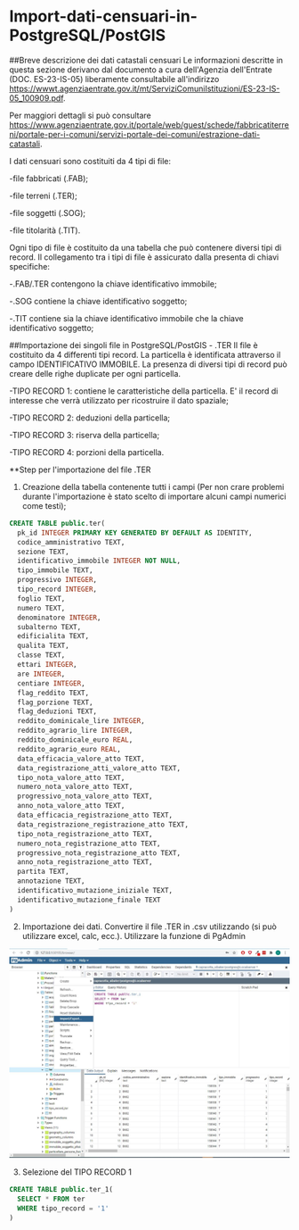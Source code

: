 # Import-dati-censuari-in-PostgreSQL/PostGIS

##Breve descrizione dei dati catastali censuari
Le informazioni descritte in questa sezione derivano dal documento a cura dell'Agenzia dell'Entrate (DOC. ES-23-IS-05) liberamente consultabile all'indirizzo https://wwwt.agenziaentrate.gov.it/mt/ServiziComuniIstituzioni/ES-23-IS-05_100909.pdf.


Per maggiori dettagli si può consultare https://www.agenziaentrate.gov.it/portale/web/guest/schede/fabbricatiterreni/portale-per-i-comuni/servizi-portale-dei-comuni/estrazione-dati-catastali.


I dati censuari sono costituiti da 4 tipi di file:

-file fabbricati (.FAB);

-file terreni (.TER);

-file soggetti (.SOG);

-file titolarità (.TIT).


Ogni tipo di file è costituito da una tabella che può contenere diversi tipi di record. Il collegamento tra i tipi di file è assicurato dalla presenta di chiavi specifiche:

-.FAB/.TER contengono la chiave identificativo immobile;

-.SOG contiene la chiave identificativo soggetto;

-.TIT contiene sia la chiave identificativo immobile che la chiave identificativo soggetto;


##Importazione dei singoli file in PostgreSQL/PostGIS - .TER
Il file è costituito da 4 differenti tipi record. La particella è identificata attraverso il campo IDENTIFICATIVO IMMOBILE. La presenza di diversi tipi di record può creare delle righe duplicate per ogni particella.

-TIPO RECORD 1: contiene le caratteristiche della particella. E' il record di interesse che verrà utilizzato per ricostruire il dato spaziale;

-TIPO RECORD 2: deduzioni della particella;

-TIPO RECORD 3: riserva della particella;

-TIPO RECORD 4: porzioni della particella.

**Step per l'importazione del file .TER

1) Creazione della tabella contenente tutti i campi (Per non crare problemi durante l'importazione è stato scelto di importare alcuni campi numerici come testi);<br>

```sql
CREATE TABLE public.ter(
  pk_id INTEGER PRIMARY KEY GENERATED BY DEFAULT AS IDENTITY,
  codice_amministrativo TEXT,
  sezione TEXT,
  identificativo_immobile INTEGER NOT NULL,
  tipo_immobile TEXT,
  progressivo INTEGER,
  tipo_record INTEGER,
  foglio TEXT,
  numero TEXT,
  denominatore INTEGER,
  subalterno TEXT,
  edificialita TEXT,
  qualita TEXT,
  classe TEXT,
  ettari INTEGER,
  are INTEGER,
  centiare INTEGER,
  flag_reddito TEXT,
  flag_porzione TEXT,
  flag_deduzioni TEXT,
  reddito_dominicale_lire INTEGER,
  reddito_agrario_lire INTEGER,
  reddito_dominicale_euro REAL,
  reddito_agrario_euro REAL,
  data_efficacia_valore_atto TEXT,
  data_registrazione_atti_valore_atto TEXT,
  tipo_nota_valore_atto TEXT,
  numero_nota_valore_atto TEXT,
  progressivo_nota_valore_atto TEXT,
  anno_nota_valore_atto TEXT,
  data_efficacia_registrazione_atto TEXT,
  data_registrazione_registrazione_atto TEXT,
  tipo_nota_registrazione_atto TEXT,
  numero_nota_registrazione_atto TEXT,
  progressivo_nota_registrazione_atto TEXT,
  anno_nota_registrazione_atto TEXT,
  partita TEXT,
  annotazione TEXT,
  identificativo_mutazione_iniziale TEXT,
  identificativo_mutazione_finale TEXT
)
```

2) Importazione dei dati. Convertire il file .TER in .csv utilizzando (si può utilizzare excel, calc, ecc.). Utilizzare la funzione di PgAdmin


![](img/import.JPG)


3) Selezione del TIPO RECORD 1


```sql
CREATE TABLE public.ter_1(
  SELECT * FROM ter
  WHERE tipo_record = '1'
)
```


